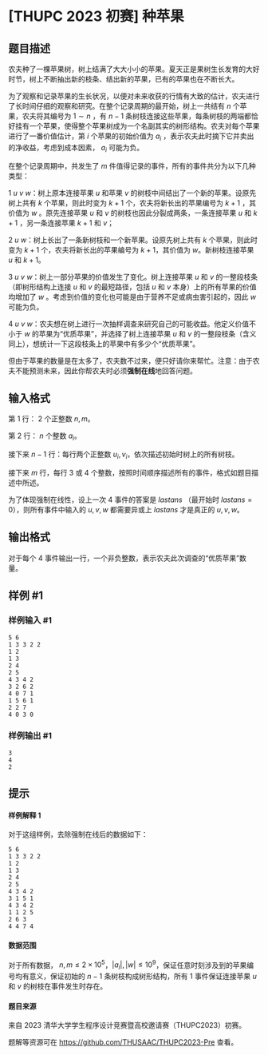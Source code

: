 # [THUPC 2023 初赛] 种苹果

## 题目描述

农夫种了一棵苹果树，树上结满了大大小小的苹果。夏天正是果树生长发育的大好时节，树上不断抽出新的枝条、结出新的苹果，已有的苹果也在不断长大。

为了观察和记录苹果的生长状况，以便对未来收获的行情有大致的估计，农夫进行了长时间仔细的观察和研究。在整个记录周期的最开始，树上一共结有 $n$ 个苹果，农夫将其编号为 $1\sim n$ ，有 $n-1$ 条树枝连接这些苹果，每条树枝的两端都恰好挂有一个苹果，使得整个苹果树成为一个名副其实的树形结构。农夫对每个苹果进行了一番价值估计，第 $i$ 个苹果的初始价值为 $a_i$ ，表示农夫此时摘下它并卖出的净收益，考虑到成本因素， $a_i$ 可能为负。

在整个记录周期中，共发生了 $m$ 件值得记录的事件，所有的事件共分为以下几种类型：

$1\ u\ v\ w$：树上原本连接苹果 $u$ 和苹果 $v$ 的树枝中间结出了一个新的苹果。设原先树上共有 $k$ 个苹果，则此时变为 $k+1$ 个，农夫将新长出的苹果编号为 $k+1$ ，其价值为 $w$ 。原先连接苹果 $u$ 和 $v$ 的树枝也因此分裂成两条，一条连接苹果 $u$ 和 $k+1$ ，另一条连接苹果 $k+1$ 和 $v$；

$2\ u\ w$：树上长出了一条新树枝和一个新苹果。设原先树上共有 $k$ 个苹果，则此时变为 $k+1$ 个，农夫将新长出的苹果编号为 $k+1$，其价值为 $w$。新树枝连接苹果 $u$ 和 $k+1$。

$3\ u\ v\ w$：树上一部分苹果的价值发生了变化。树上连接苹果 $u$ 和 $v$ 的一整段枝条（即树形结构上连接 $u$ 和 $v$ 的最短路径，包括 $u$ 和 $v$ 本身）上的所有苹果的价值均增加了 $w$ 。考虑到价值的变化也可能是由于营养不足或病虫害引起的，因此 $w$ 可能为负。

$4\ u\ v\ w$：农夫想在树上进行一次抽样调查来研究自己的可能收益。他定义价值不小于 $w$ 的苹果为“优质苹果”，并选择了树上连接苹果 $u$ 和 $v$ 的一整段枝条（含义同上），想统计一下这段枝条上的苹果中有多少个“优质苹果”。

但由于苹果的数量是在太多了，农夫数不过来，便只好请你来帮忙。注意：由于农夫不能预测未来，因此你帮农夫时必须**强制在线**地回答问题。

## 输入格式

第 $1$ 行： $2$ 个正整数 $n,m$。

第 $2$ 行： $n$ 个整数 $a_i$。

接下来 $n-1$ 行：每行两个正整数 $u_i,v_i$，依次描述初始时树上的所有树枝。

接下来 $m$ 行，每行 $3$ 或 $4$ 个整数，按照时间顺序描述所有的事件，格式如题目描述中所述。

为了体现强制在线性，设上一次 $4$ 事件的答案是 $lastans$ （最开始时 $lastans=0$），则所有事件中输入的 $u,v,w$ 都需要异或上 $lastans$ 才是真正的 $u,v,w$。

## 输出格式

对于每个 $4$ 事件输出一行，一个非负整数，表示农夫此次调查的“优质苹果”数量。

## 样例 #1

### 样例输入 #1
```
5 6
1 3 3 2 2
1 2
1 3
2 4
2 5
4 3 4 2
3 2 6 2
4 0 7 1
1 5 6 1
2 2 7
4 0 3 0
```

### 样例输出 #1

```
3
4
2
```

## 提示

#### 样例解释 1

对于这组样例，去除强制在线后的数据如下：

```
5 6
1 3 3 2 2
1 2
1 3
2 4
2 5
4 3 4 2
3 1 5 1
4 3 4 2
1 1 2 5
2 6 3
4 4 7 4
```

#### 数据范围

对于所有数据， $n,m \leq 2 \times 10^5$，$|a_i|, |w|\leq 10^9$，保证任意时刻涉及到的苹果编号均有意义，保证初始的 $n-1$ 条树枝构成树形结构，所有 $1$ 事件保证连接苹果 $u$ 和 $v$ 的树枝在事件发生时存在。

#### 题目来源

来自 2023 清华大学学生程序设计竞赛暨高校邀请赛（THUPC2023）初赛。

题解等资源可在 <https://github.com/THUSAAC/THUPC2023-Pre> 查看。

